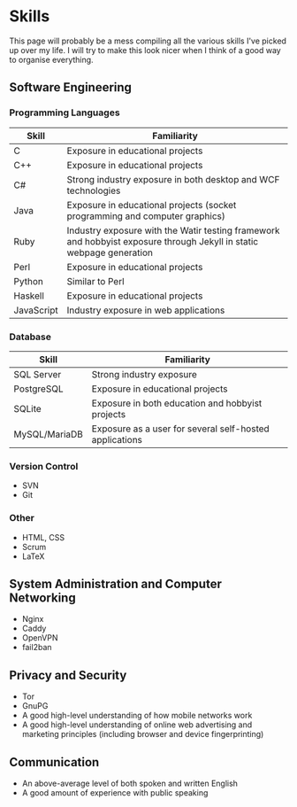 # Skills

This page will probably be a mess compiling all the various skills I've picked up over my life. I will try to make this look nicer when I think of a good way to organise everything.

## Software Engineering

### Programming Languages

| Skill | Familiarity |
| -- | -- |
| C | Exposure in educational projects |
| C++ | Exposure in educational projects |
| C# | Strong industry exposure in both desktop and WCF technologies |
| Java | Exposure in educational projects (socket programming and computer graphics) |
| Ruby | Industry exposure with the Watir testing framework and hobbyist exposure through Jekyll in static webpage generation |
| Perl | Exposure in educational projects |
| Python | Similar to Perl |
| Haskell | Exposure in educational projects |
| JavaScript | Industry exposure in web applications |

### Database

| Skill | Familiarity |
| -- | -- |
| SQL Server | Strong industry exposure |
| PostgreSQL | Exposure in educational projects |
| SQLite | Exposure in both education and hobbyist projects |
| MySQL/MariaDB | Exposure as a user for several self-hosted applications |

### Version Control
* SVN
* Git

### Other
* HTML, CSS
* Scrum
* LaTeX

## System Administration and Computer Networking
* Nginx
* Caddy
* OpenVPN
* fail2ban

## Privacy and Security
* Tor
* GnuPG
* A good high-level understanding of how mobile networks work
* A good high-level understanding of online web advertising and marketing principles (including browser and device fingerprinting)

## Communication
* An above-average level of both spoken and written English
* A good amount of experience with public speaking
